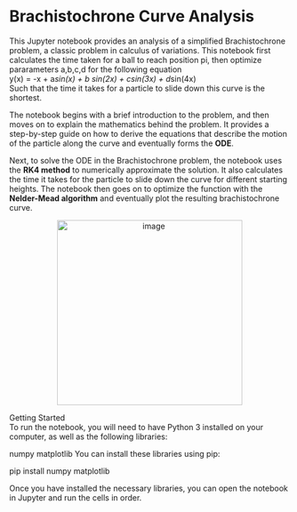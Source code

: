 # Brachistochrone Curve Analysis
This Jupyter notebook provides an analysis of a simplified Brachistochrone problem, a classic problem in calculus of variations.
This notebook first calculates the time taken for a ball to reach position pi, then optimize pararameters a,b,c,d for the following equation\
y(x) = -x + a*sin(x) + b *sin(2x) + c*sin(3x) + d*sin(4x)\
Such that the time it takes for a particle to slide down this curve is the shortest.

The notebook begins with a brief introduction to the problem, and then moves on to explain the mathematics behind the problem. It provides a step-by-step guide on how to derive the equations that describe the motion of the particle along the curve and eventually forms the **ODE**.

Next, to solve the ODE in the Brachistochrone problem, the notebook uses the **RK4 method** to numerically approximate the solution. It also calculates the time it takes for the particle to slide down the curve for different starting heights. The notebook then goes on to optimize the function with the **Nelder-Mead algorithm** and eventually plot the resulting brachistochrone curve.

<p align="center">
<img width="333" alt="image" src="https://user-images.githubusercontent.com/85885666/232539778-15e48482-a7c0-40be-802f-e03c51c99d51.png">
</p>

Getting Started\
To run the notebook, you will need to have Python 3 installed on your computer, as well as the following libraries:

numpy
matplotlib
You can install these libraries using pip:

pip install numpy matplotlib

Once you have installed the necessary libraries, you can open the notebook in Jupyter and run the cells in order.
